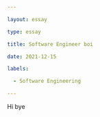 ```yaml
---

layout: essay

type: essay

title: Software Engineer boi

date: 2021-12-15

labels:

  - Software Engineering

---
```

 
 Hi
bye
